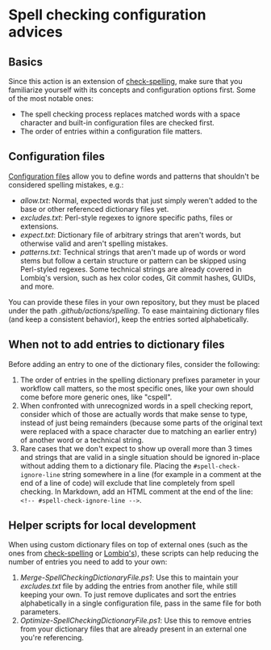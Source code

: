 # Spell checking configuration advices

## Basics

Since this action is an extension of [check-spelling](https://github.com/check-spelling/check-spelling), make sure that you familiarize yourself with its concepts and configuration options first. Some of the most notable ones:

- The spell checking process replaces matched words with a space character and built-in configuration files are checked first.
- The order of entries within a configuration file matters.

## Configuration files

[Configuration files](https://github.com/check-spelling/check-spelling/wiki/Configuration#files) allow you to define words and patterns that shouldn't be considered spelling mistakes, e.g.:

- _allow.txt_: Normal, expected words that just simply weren't added to the base or other referenced dictionary files yet.
- _excludes.txt_: Perl-style regexes to ignore specific paths, files or extensions.
- _expect.txt_: Dictionary file of arbitrary strings that aren't words, but otherwise valid and aren't spelling mistakes.
- _patterns.txt_: Technical strings that aren't made up of words or word stems but follow a certain structure or pattern can be skipped using Perl-styled regexes. Some technical strings are already covered in Lombiq's version, such as hex color codes, Git commit hashes, GUIDs, and more.

You can provide these files in your own repository, but they must be placed under the path _.github/actions/spelling_. To ease maintaining dictionary files (and keep a consistent behavior), keep the entries sorted alphabetically.

## When not to add entries to dictionary files

Before adding an entry to one of the dictionary files, consider the following:

1. The order of entries in the spelling dictionary prefixes parameter in your workflow call matters, so the most specific ones, like your own should come before more generic ones, like "cspell".
2. When confronted with unrecognized words in a spell checking report, consider which of those are actually words that make sense to type, instead of just being remainders (because some parts of the original text were replaced with a space character due to matching an earlier entry) of another word or a technical string.
3. Rare cases that we don't expect to show up overall more than 3 times and strings that are valid in a single situation should be ignored in-place without adding them to a dictionary file. Placing the `#spell-check-ignore-line` string somewhere in a line (for example in a comment at the end of a line of code) will exclude that line completely from spell checking. In Markdown, add an HTML comment at the end of the line: `<!-- #spell-check-ignore-line -->`.

## Helper scripts for local development

When using custom dictionary files on top of external ones (such as the ones from [check-spelling](https://github.com/check-spelling/cspell-dicts/tree/master) or [Lombiq's](https://github.com/Lombiq/GitHub-Actions/tree/dev/.github/actions/spelling)), these scripts can help reducing the number of entries you need to add to your own:

1. _Merge-SpellCheckingDictionaryFile.ps1_: Use this to maintain your _excludes.txt_ file by adding the entries from another file, while still keeping your own. To just remove duplicates and sort the entries alphabetically in a single configuration file, pass in the same file for both parameters.
2. _Optimize-SpellCheckingDictionaryFile.ps1_: Use this to remove entries from your dictionary files that are already present in an external one you're referencing.
